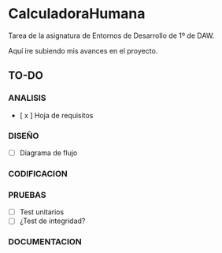 # CalculadoraHumana
Tarea de la asignatura de Entornos de Desarrollo de 1º de DAW.

Aquí ire subiendo mis avances en el proyecto.


## TO-DO

### ANALISIS

- [ x ] Hoja de requisitos

### DISEÑO
- [ ] Diagrama de flujo

### CODIFICACION

### PRUEBAS

- [ ] Test unitarios
- [ ] ¿Test de integridad?

### DOCUMENTACION

